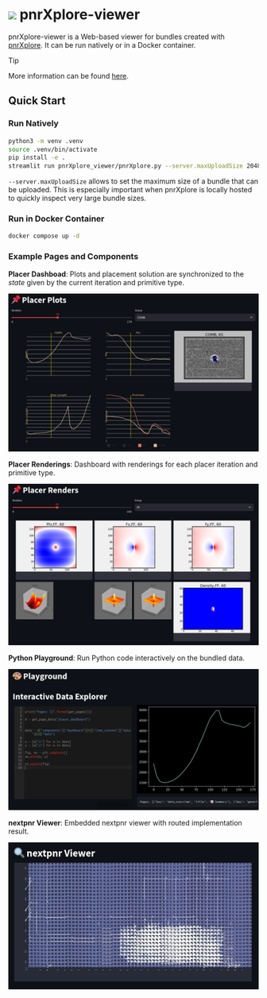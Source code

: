 #  ![](./pnrXplore.ico) pnrXplore-viewer

pnrXplore-viewer is a Web-based viewer for bundles created with [pnrXplore](https://github.com/meiniKi/pnrXplore). It can be run natively or in a Docker container.

> [!TIP]
> More information can be found [here](https://github.com/meiniKi/pnrXplore).

## Quick Start

### Run Natively

```bash
python3 -m venv .venv
source .venv/bin/activate
pip install -e .
streamlit run pnrXplore_viewer/pnrXplore.py --server.maxUploadSize 2048
```

`--server.maxUploadSize` allows to set the maximum size of a bundle that can be uploaded. This is especially important when pnrXplore is locally hosted to quickly inspect very large bundle sizes.

### Run in Docker Container

```bash
docker compose up -d
```

### Example Pages and Components

**Placer Dashboad**: Plots and placement solution are synchronized to the _state_ given by the current iteration and primitive type.

![Placer Dashboard](doc/images/demo_placer_dashboard.png)


**Placer Renderings**: Dashboard with renderings for each placer iteration and primitive type.

![Placer Dashboard](doc/images/demo_placer_renderings.png)


**Python Playground**: Run Python code interactively on the bundled data.

![Python Playground](doc/images/demo_playground.png)

**nextpnr Viewer**: Embedded nextpnr viewer with routed implementation result.

![Python Playground](doc/images/demo_npnr_viewer.png)